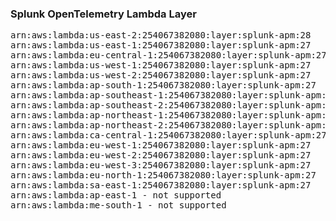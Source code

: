 <h3>Splunk OpenTelemetry Lambda Layer</h3>

<pre>
arn:aws:lambda:us-east-2:254067382080:layer:splunk-apm:28
arn:aws:lambda:us-east-1:254067382080:layer:splunk-apm:27
arn:aws:lambda:eu-central-1:254067382080:layer:splunk-apm:27
arn:aws:lambda:us-west-1:254067382080:layer:splunk-apm:27
arn:aws:lambda:us-west-2:254067382080:layer:splunk-apm:27
arn:aws:lambda:ap-south-1:254067382080:layer:splunk-apm:27
arn:aws:lambda:ap-southeast-1:254067382080:layer:splunk-apm:27
arn:aws:lambda:ap-southeast-2:254067382080:layer:splunk-apm:27
arn:aws:lambda:ap-northeast-1:254067382080:layer:splunk-apm:27
arn:aws:lambda:ap-northeast-2:254067382080:layer:splunk-apm:27
arn:aws:lambda:ca-central-1:254067382080:layer:splunk-apm:27
arn:aws:lambda:eu-west-1:254067382080:layer:splunk-apm:27
arn:aws:lambda:eu-west-2:254067382080:layer:splunk-apm:27
arn:aws:lambda:eu-west-3:254067382080:layer:splunk-apm:27
arn:aws:lambda:eu-north-1:254067382080:layer:splunk-apm:27
arn:aws:lambda:sa-east-1:254067382080:layer:splunk-apm:27
arn:aws:lambda:ap-east-1 - not supported
arn:aws:lambda:me-south-1 - not supported
</pre>
